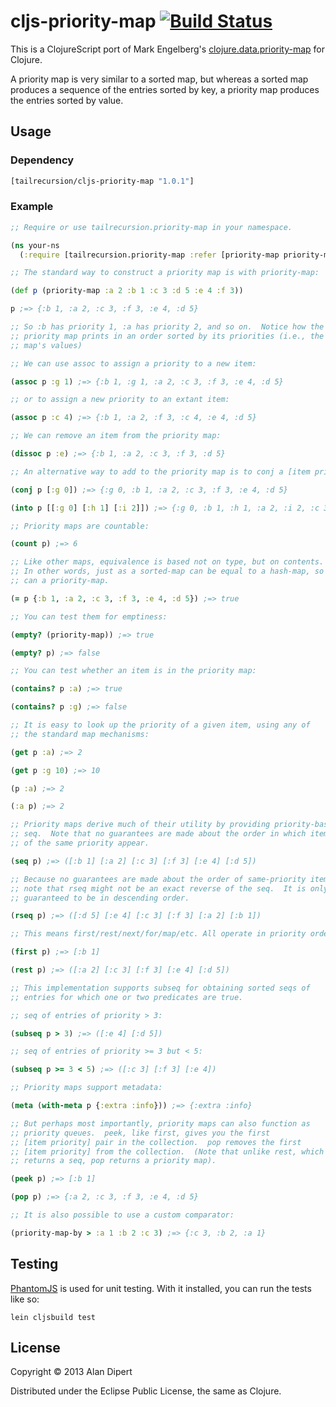 # cljs-priority-map [![Build Status](https://travis-ci.org/tailrecursion/cljs-priority-map.png?branch=master)](https://travis-ci.org/tailrecursion/cljs-priority-map)

This is a ClojureScript port of Mark Engelberg's
[clojure.data.priority-map](https://github.com/clojure/data.priority-map)
for Clojure.

A priority map is very similar to a sorted map, but whereas a sorted
map produces a sequence of the entries sorted by key, a priority map
produces the entries sorted by value.

## Usage

### Dependency

```clojure
[tailrecursion/cljs-priority-map "1.0.1"]
```

### Example

```clojure
;; Require or use tailrecursion.priority-map in your namespace.

(ns your-ns
  (:require [tailrecursion.priority-map :refer [priority-map priority-map-by])))

;; The standard way to construct a priority map is with priority-map:

(def p (priority-map :a 2 :b 1 :c 3 :d 5 :e 4 :f 3))

p ;=> {:b 1, :a 2, :c 3, :f 3, :e 4, :d 5}

;; So :b has priority 1, :a has priority 2, and so on.  Notice how the
;; priority map prints in an order sorted by its priorities (i.e., the
;; map's values)

;; We can use assoc to assign a priority to a new item:

(assoc p :g 1) ;=> {:b 1, :g 1, :a 2, :c 3, :f 3, :e 4, :d 5}

;; or to assign a new priority to an extant item:

(assoc p :c 4) ;=> {:b 1, :a 2, :f 3, :c 4, :e 4, :d 5}

;; We can remove an item from the priority map:

(dissoc p :e) ;=> {:b 1, :a 2, :c 3, :f 3, :d 5}

;; An alternative way to add to the priority map is to conj a [item priority] pair:

(conj p [:g 0]) ;=> {:g 0, :b 1, :a 2, :c 3, :f 3, :e 4, :d 5}

(into p [[:g 0] [:h 1] [:i 2]]) ;=> {:g 0, :b 1, :h 1, :a 2, :i 2, :c 3, :f 3, :e 4, :d 5}

;; Priority maps are countable:

(count p) ;=> 6

;; Like other maps, equivalence is based not on type, but on contents.
;; In other words, just as a sorted-map can be equal to a hash-map, so
;; can a priority-map.

(= p {:b 1, :a 2, :c 3, :f 3, :e 4, :d 5}) ;=> true

;; You can test them for emptiness:

(empty? (priority-map)) ;=> true

(empty? p) ;=> false

;; You can test whether an item is in the priority map:

(contains? p :a) ;=> true

(contains? p :g) ;=> false

;; It is easy to look up the priority of a given item, using any of
;; the standard map mechanisms:

(get p :a) ;=> 2

(get p :g 10) ;=> 10

(p :a) ;=> 2

(:a p) ;=> 2

;; Priority maps derive much of their utility by providing priority-based
;; seq.  Note that no guarantees are made about the order in which items
;; of the same priority appear.

(seq p) ;=> ([:b 1] [:a 2] [:c 3] [:f 3] [:e 4] [:d 5])

;; Because no guarantees are made about the order of same-priority items,
;; note that rseq might not be an exact reverse of the seq.  It is only
;; guaranteed to be in descending order.

(rseq p) ;=> ([:d 5] [:e 4] [:c 3] [:f 3] [:a 2] [:b 1])

;; This means first/rest/next/for/map/etc. All operate in priority order.

(first p) ;=> [:b 1]

(rest p) ;=> ([:a 2] [:c 3] [:f 3] [:e 4] [:d 5])

;; This implementation supports subseq for obtaining sorted seqs of
;; entries for which one or two predicates are true.

;; seq of entries of priority > 3:

(subseq p > 3) ;=> ([:e 4] [:d 5])

;; seq of entries of priority >= 3 but < 5:

(subseq p >= 3 < 5) ;=> ([:c 3] [:f 3] [:e 4])

;; Priority maps support metadata:

(meta (with-meta p {:extra :info})) ;=> {:extra :info}

;; But perhaps most importantly, priority maps can also function as
;; priority queues.  peek, like first, gives you the first
;; [item priority] pair in the collection.  pop removes the first
;; [item priority] from the collection.  (Note that unlike rest, which
;; returns a seq, pop returns a priority map).

(peek p) ;=> [:b 1]

(pop p) ;=> {:a 2, :c 3, :f 3, :e 4, :d 5}

;; It is also possible to use a custom comparator:

(priority-map-by > :a 1 :b 2 :c 3) ;=> {:c 3, :b 2, :a 1}
```

## Testing

[PhantomJS](http://phantomjs.org/) is used for unit testing.  With it
installed, you can run the tests like so:

    lein cljsbuild test

## License

Copyright © 2013 Alan Dipert

Distributed under the Eclipse Public License, the same as Clojure.
